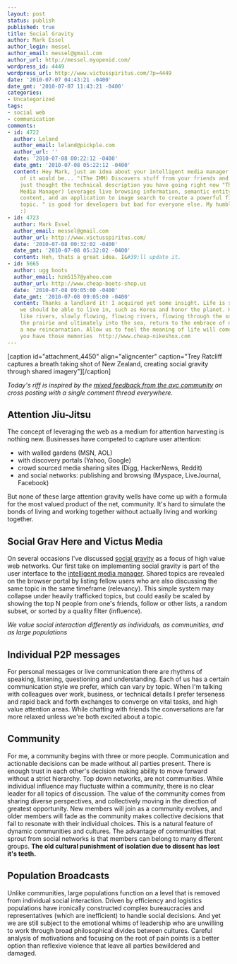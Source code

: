 ```yaml
---
layout: post
status: publish
published: true
title: Social Gravity
author: Mark Essel
author_login: messel
author_email: messel@gmail.com
author_url: http://messel.myopenid.com/
wordpress_id: 4449
wordpress_url: http://www.victusspiritus.com/?p=4449
date: '2010-07-07 04:43:21 -0400'
date_gmt: '2010-07-07 11:43:21 -0400'
categories:
- Uncategorized
tags:
- social web
- communication
comments:
- id: 4722
  author: Leland
  author_email: leland@pickple.com
  author_url: ''
  date: '2010-07-08 00:22:12 -0400'
  date_gmt: '2010-07-08 05:22:12 -0400'
  content: Hey Mark, just an idea about your intelligent media manager... a good description
    of it would be... "(The IMM) Discovers stuff from your friends and habits"<br><br>I
    just thought the technical description you have going right now "The IMM (Intelligent
    Media Manager) leverages live browsing information, semantic entity generated
    content, and an application to image search to create a powerful filtering by
    topic. " is good for developers but bad for everyone else. My humble opinion.
    :)
- id: 4723
  author: Mark Essel
  author_email: messel@gmail.com
  author_url: http://www.victusspiritus.com/
  date: '2010-07-08 00:32:02 -0400'
  date_gmt: '2010-07-08 05:32:02 -0400'
  content: Heh, thats a great idea. I&#39;ll update it.
- id: 5665
  author: ugg boots
  author_email: hzm5157@yahoo.com
  author_url: http://www.cheap-boots-shop.us
  date: '2010-07-08 09:05:00 -0400'
  date_gmt: '2010-07-08 09:05:00 -0400'
  content: Thanks a landlord it! I acquired yet some insight. Life is so colorful,
    we should be able to live in, such as Korea and honor the planet. Human life is
    like rivers, slowly flowing, flowing rivers, flowing through the snow, flows through
    the prairie and ultimately into the sea, return to the embrace of nature, start
    a new reincarnation. Allow us to feel the meaning of life will come only to those
    you have those memories  http://www.cheap-nikeshox.com
---
```

<p>[caption id="attachment_4450" align="aligncenter"  caption="Trey Ratcliff captures a breath taking shot of New Zealand, creating social gravity through shared imagery"]<a href="http://www.stuckincustoms.com/2010/06/28/driving-to-akaroa/"><img class="size-full wp-image-4450" title="DrivingtoAkaroa" src="{{ site.url }}/assets/2010/07/DrivingtoAkaroa.jpg" alt="" /></a>[/caption]</p>
<p><em>Today's riff is inspired by the <a href="http://www.avc.com/a_vc/2010/07/cross-posting-with-a-single-comment-thread.html">mixed feedback from the avc community</a> on cross posting with a single comment thread everywhere.</em></p>
<h2>Attention Jiu-Jitsu</h2>
<p>The concept of leveraging the web as a medium for attention harvesting is nothing new. Businesses have competed to capture user attention:</p>
<ul>
<li>with walled gardens (MSN, AOL)</li>
<li>with discovery portals (Yahoo, Google)</li>
<li>crowd sourced media sharing sites (Digg, HackerNews, Reddit)</li>
<li>and social networks: publishing and browsing (Myspace, LiveJournal, Facebook)</li>
</ul>
<p>But none of these large attention gravity wells have come up with a formula for the most valued product of the net, community. It's hard to simulate the bonds of living and working together without actually living and working together.</p>
<h2>Social Grav Here and Victus Media</h2>
<p>On several occasions I've discussed <a href="{{ site.url }}/?s=social+gravity">social gravity</a> as a focus of high value web networks. Our first take on implementing social gravity is part of the user interface to the <a href="http://victusmedia.com/intelligent-media-manager/">intelligent media manager</a>. Shared topics are revealed on the browser portal by listing fellow users who are also discussing the same topic in the same timeframe (relevancy). This simple system may collapse under heavily trafficked topics, but could easily be scaled by showing the top N people from one's friends, follow or other lists, a random subset, or sorted by a quality filter (influence).</p>
<p><em>We value social interaction differently as individuals, as communities, and as large populations</em></p>
<h2>Individual P2P messages</h2>
<p>For personal messages or live communication there are rhythms of speaking, listening, questioning and understanding. Each of us has a certain communication style we prefer, which can vary by topic. When I'm talking with colleagues over work, business, or technical details I prefer terseness and rapid back and forth exchanges to converge on vital tasks, and high value attention areas. While chatting with friends the conversations are far more relaxed unless we're both excited about a topic.</p>
<h2>Community</h2>
<p>For me, a community begins with three or more people. Communication and actionable decisions can be made without all parties present. There is enough trust in each other's decision making ability to move forward without a strict hierarchy. Top down networks, are not communities. While individual influence may fluctuate within a community, there is no clear leader for all topics of discussion. The value of the community comes from sharing diverse perspectives, and collectively moving in the direction of greatest opportunity. New members will join as a community evolves, and older members will fade as the community makes collective decisions that fail to resonate with their individual choices. This is a natural feature of dynamic communities and cultures. The advantage of communities that sprout from social networks is that members can belong to many different groups. <strong>The old cultural punishment of isolation due to dissent has lost it's teeth.</strong></p>
<h2>Population Broadcasts</h2>
<p>Unlike communities, large populations function on a level that is removed from individual social interaction. Driven by efficiency and logistics populations have ironically constructed complex bureaucracies and representatives (which are inefficient) to handle social decisions. And yet we are still subject to the emotional whims of leadership who are unwilling to work through broad philosophical divides between cultures. Careful analysis of motivations and focusing on the root of pain points is a better option than reflexive violence that leave all parties bewildered and damaged.</p>

